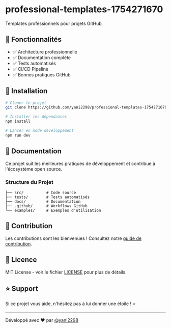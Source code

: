 # professional-templates-1754271670

Templates professionnels pour projets GitHub

## 🌟 Fonctionnalités

- ✅ Architecture professionnelle
- ✅ Documentation complète
- ✅ Tests automatisés
- ✅ CI/CD Pipeline
- ✅ Bonnes pratiques GitHub

## 🚀 Installation

```bash
# Cloner le projet
git clone https://github.com/yani2298/professional-templates-1754271670.git

# Installer les dépendances
npm install

# Lancer en mode développement
npm run dev
```

## 📖 Documentation

Ce projet suit les meilleures pratiques de développement et contribue à l'écosystème open source.

### Structure du Projet

```
├── src/          # Code source
├── tests/        # Tests automatisés
├── docs/         # Documentation
├── .github/      # Workflows GitHub
└── examples/     # Exemples d'utilisation
```

## 🤝 Contribution

Les contributions sont les bienvenues ! Consultez notre [guide de contribution](CONTRIBUTING.md).

## 📄 Licence

MIT License - voir le fichier [LICENSE](LICENSE) pour plus de détails.

## ⭐ Support

Si ce projet vous aide, n'hésitez pas à lui donner une étoile ! ⭐

---

Développé avec ❤️ par [@yani2298](https://github.com/yani2298)
